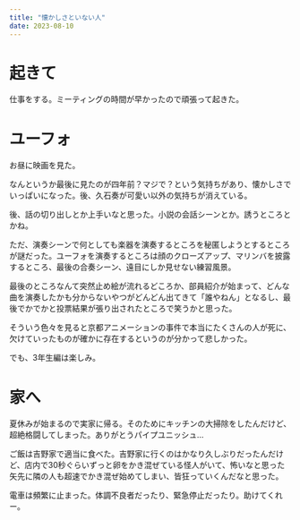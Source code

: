 ```yaml
---
title: "懐かしさといない人"
date: 2023-08-10
---
```


# 起きて
仕事をする。ミーティングの時間が早かったので頑張って起きた。

# ユーフォ
お昼に映画を見た。

なんというか最後に見たのが四年前？マジで？という気持ちがあり、懐かしさでいっぱいになった。後、久石奏が可愛い以外の気持ちが消えている。

後、話の切り出しとか上手いなと思った。小説の会話シーンとか。誘うところとかね。

ただ、演奏シーンで何としても楽器を演奏するところを秘匿しようとするところが謎だった。ユーフォを演奏するところは顔のクローズアップ、マリンバを披露するところ、最後の合奏シーン、遠目にしか見せない練習風景。

最後のところなんて突然止め絵が流れるどころか、部員紹介が始まって、どんな曲を演奏したかも分からないやつがどんどん出てきて「誰やねん」となるし、最後でかでかと投票結果が張り出されたところで笑うかと思った。

そういう色々を見ると京都アニメーションの事件で本当にたくさんの人が死に、欠けていったものが確かに存在するというのが分かって悲しかった。

でも、3年生編は楽しみ。

# 家へ
夏休みが始まるので実家に帰る。そのためにキッチンの大掃除をしたんだけど、超絶格闘してしまった。ありがとうパイプユニッシュ...

ご飯は吉野家で適当に食べた。吉野家に行くのはかなり久しぶりだったんだけど、店内で30秒ぐらいずっと卵をかき混ぜている怪人がいて、怖いなと思った矢先に隣の人も超速でかき混ぜ始めてしまい、皆狂っていくんだなと思った。

電車は頻繁に止まった。体調不良者だったり、緊急停止だったり。助けてくれー。